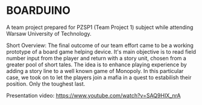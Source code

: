 # BOARDUINO
A team project prepared for PZSP1 (Team Project 1) subject while attending Warsaw University of Technology.

Short Overview:
The final outcome of our team effort came to be a working prototype of a board game helping device. 
It's main objective is to read field number input from the player and return with a story unit, chosen
from a greater pool of short tales. The idea is to enhance playing experience by adding a story line
to a well known game of Monopoly. In this particular case, we took on to let the players join a mafia
in a quest to estabilish their position. Only the toughest last.

Presentation video: https://www.youtube.com/watch?v=SAQ9HIX_nrA

